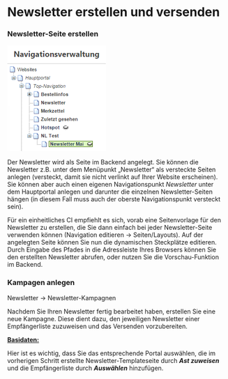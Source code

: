 # Newsletter erstellen und versenden

### Newsletter-Seite erstellen

![](bild63.png)

Der Newsletter wird als Seite im Backend angelegt. Sie können die Newsletter z.B. unter dem Menüpunkt „Newsletter“ als versteckte Seiten anlegen (versteckt, damit sie nicht verlinkt auf Ihrer Website erscheinen). Sie können aber auch einen eigenen Navigationspunkt *Newsletter* unter dem Hauptportal anlegen und darunter die einzelnen Newsletter-Seiten hängen (in diesem Fall muss auch der oberste Navigationspunkt versteckt sein).

Für ein einheitliches CI empfiehlt es sich, vorab eine Seitenvorlage für den Newsletter zu erstellen, die Sie dann einfach bei jeder Newsletter-Seite verwenden können (Navigation editieren → Seiten/Layouts).
Auf der angelegten Seite können Sie nun die dynamischen Steckplätze editieren. Durch Eingabe des Pfades in die Adressleiste Ihres Browsers können Sie den erstellten Newsletter abrufen, oder nutzen Sie die Vorschau-Funktion im Backend.

### Kampagen anlegen

Newsletter → Newsletter-Kampagnen

Nachdem Sie Ihren Newsletter fertig bearbeitet haben, erstellen Sie eine neue Kampagne. Diese dient dazu, den jeweiligen Newsletter einer Empfängerliste zuzuweisen und das Versenden vorzubereiten.

**<u>Basidaten:</u>**

Hier ist es wichtig, dass Sie das entsprechende Portal auswählen, die im vorherigen Schritt erstellte Newsletter-Templateseite durch ***Ast zuweisen*** und die Empfängerliste durch ***Auswählen*** hinzufügen.